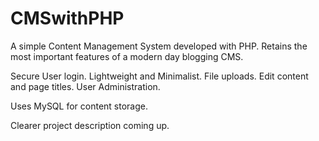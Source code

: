 # CMSwithPHP
A simple Content Management System developed with PHP. Retains the  most important features of a modern day blogging CMS.

Secure User login.
Lightweight and Minimalist. 
File uploads.
Edit content and page titles.
User Administration.

Uses MySQL for content storage.

Clearer project description coming up.
